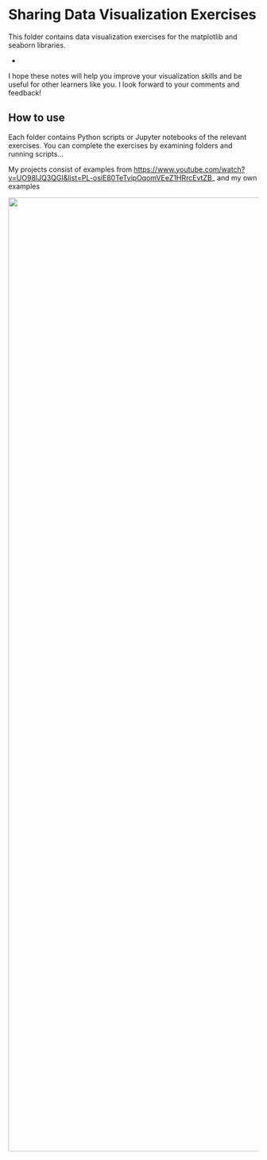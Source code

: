 # Sharing Data Visualization Exercises

This folder contains data visualization exercises for the matplotlib and seaborn libraries.
</br>


- </br>
I hope these notes will help you improve your visualization skills and be useful for other learners like you. I look forward to your comments and feedback!
## How to use

Each folder contains Python scripts or Jupyter notebooks of the relevant exercises. You can complete the exercises by examining folders and running scripts...

My projects consist of examples from https://www.youtube.com/watch?v=UO98lJQ3QGI&list=PL-osiE80TeTvipOqomVEeZ1HRrcEvtZB_ and my own examples




<img src="https://files.realpython.com/media/Showcase-Seaborn_Watermarked.9cd1c4edfb54.jpg" width="1920" />
